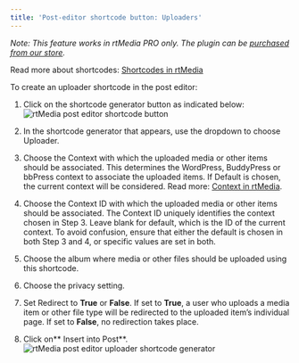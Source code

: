 ```yaml
---
title: 'Post-editor shortcode button: Uploaders'
---
```


_Note: This feature works in rtMedia PRO only. The plugin can be [purchased from our store](https://rtcamp.com/store/rtmedia-pro/)._

Read more about shortcodes: [Shortcodes in rtMedia](https://rtcamp.com/rtmedia/docs/common/shortcodes/)

To create an uploader shortcode in the post editor:



	
  1. Click on the shortcode generator button as indicated below:
![rtMedia post editor shortcode button](https://rtcamp.com/wp-content/uploads/2013/11/rtMediaShortcodeGeneratorButton.png)

	
  2. In the shortcode generator that appears, use the dropdown to choose Uploader.

	
  3. Choose the Context with which the uploaded media or other items should be associated. This determines the WordPress, BuddyPress or bbPress context to associate the uploaded items. If Default is chosen, the current context will be considered. Read more: [Context in rtMedia](https://rtcamp.com/rtmedia/docs/core-concepts/context/).

	
  4. Choose the Context ID with which the uploaded media or other items should be associated. The Context ID uniquely identifies the context chosen in Step 3. Leave blank for default, which is the ID of the current context.
To avoid confusion, ensure that either the default is chosen in both Step 3 and 4, or specific values are set in both.

	
  5. Choose the album where media or other files should be uploaded using this shortcode.

	
  6. Choose the privacy setting.

	
  7. Set Redirect to **True** or **False**. If set to **True**, a user who uploads a media item or other file type will be redirected to the uploaded item’s individual page. If set to **False**, no redirection takes place.

	
  8. Click on** Insert into Post**.
![rtMedia post editor uploader shortcode generator](https://rtcamp.com/wp-content/uploads/2013/11/image16.png)


